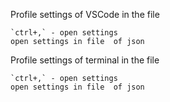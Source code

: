 Profile settings of VSCode in the file 

    `ctrl+,` - open settings
    open settings in file  of json

Profile settings of terminal in the file

    `ctrl+,` - open settings
    open settings in file  of json
